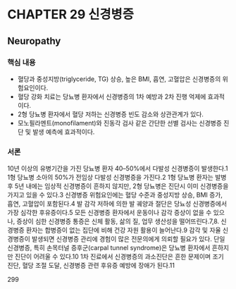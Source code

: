 # CHAPTER 29 신경병증
## Neuropathy

### 핵심 내용
- 혈당과 중성지방(triglyceride, TG) 상승, 높은 BMI, 흡연, 고혈압은 신경병증의 위험요인이다.
- 혈당 강화 치료는 당뇨병 환자에서 신경병증의 1차 예방과 2차 진행 억제에 효과적이다.
- 2형 당뇨병 환자에서 혈당 저하는 신경병증 빈도 감소와 상관관계가 있다.
- 모노필라멘트(monofilament)와 진동각 검사 같은 간단한 선별 검사는 신경병증 진단 및 발생 예측에 효과적이다.

### 서론
10년 이상의 유병기간을 가진 당뇨병 환자 40–50%에서 다발성 신경병증이 발생한다.1 1형 당뇨병 소아의 50%가 전임상 다발성 신경병증을 가진다.2 1형 당뇨병 환자는 발병 후 5년 내에는 임상적 신경병증이 흔하지 않지만, 2형 당뇨병은 진단시 이미 신경병증을 가지고 있을 수 있다.3 신경병증 위험요인에는 혈당 수준과 중성지방 상승, BMI 증가, 흡연, 고혈압이 포함된다.4 발 감각 저하에 의한 발 궤양과 절단은 당뇨성 신경병증에서 가장 심각한 후유증이다.5 모든 신경병증 환자에서 운동이나 감각 증상이 없을 수 있으나, 증상이 심한 신경병증 통증은 신체 활동, 삶의 질, 업무 생산성을 떨어뜨린다.7,8. 신경병증 환자는 합병증이 없는 집단에 비해 건강 자원 활용이 늘어난다.9 감각 및 자율 신경병증이 발생되면 신경병증 관리에 경험이 많은 전문의에게 의뢰할 필요가 있다. 단일신경병증, 특히 손목터널 증후군(carpal tunnel syndrome)은 당뇨병 환자에서 흔하지만 진단이 어려울 수 있다.10 1차 진료에서 신경병증의 과소진단은 흔한 문제이며 조기 진단, 혈당 조절 도달, 신경병증 관련 후유증 예방에 장애가 된다.11

<PAGE>299